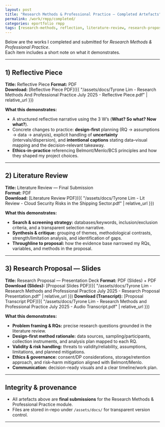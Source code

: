 ```yaml
---
layout: post
title: "Research Methods & Professional Practice — Completed Artefacts"
permalink: /work/rmpp/completed/
categories: eportfolio rmpp
tags: [research-methods, reflection, literature-review, research-proposal]
---
```


Below are the works I completed and submitted for *Research Methods & Professional Practice*.  
Each item includes a short note on what it demonstrates.

---

## 1) Reflective Piece 

**Title:** Reflective Piece
**Format:** PDF  
**Download:** [Reflective Piece PDF]({{ "/assets/docs/Tyrone Lim - Research Methods And Professional Practice July 2025 - Reflective Piece.pdf" | relative_url }})

**What this demonstrates:**
- A structured reflective narrative using the 3 W’s (**What? So what? Now what?**).
- Concrete changes to practice: **design-first** planning (RQ → assumptions → data → analysis), explicit handling of **uncertainty** (intervals/dispersion), and **intentional captions** stating data–visual mapping and the decision-relevant takeaway.
- **Ethics-in-practice** referencing Belmont/Menlo/BCS principles and how they shaped my project choices.

---

## 2) Literature Review 

**Title:** Literature Review — Final Submission  
**Format:** PDF  
**Download:** [Literature Review PDF]({{ "/assets/docs/Tyrone Lim - Lit Review - Cloud Security Risks in the Shipping Sector.pdf" | relative_url }})

**What this demonstrates:**
- **Search & screening strategy:** databases/keywords, inclusion/exclusion criteria, and a transparent selection narrative.
- **Synthesis & critique:** grouping of themes, methodological contrasts, strength/limitation analysis, and identification of gaps.
- **Throughline to proposal:** how the evidence base narrowed my RQs, variables, and methods in the proposal.

---

## 3) Research Proposal — Slides

**Title:** Research Proposal — Presentation Deck 
**Format:** PDF (Slides) + PDF 
**Download (Slides):** [Proposal Slides PDF]({{ "/assets/docs/Tyrone Lim - Research Methods and Professional Practice July 2025 - Research Proposal Presentation.pdf" | relative_url }})
**Download (Transcript):** [Proposal Transcript PDF]({{ "/assets/docs/Tyrone Lim - Research Methods and Professional Practice July 2025 - Audio Transcript.pdf" | relative_url }})

**What this demonstrates:**
- **Problem framing & RQs:** precise research questions grounded in the literature review.
- **Design-first method rationale:** data sources, sampling/participants, collection instruments, and analysis plan mapped to each RQ.
- **Validity & risk handling:** threats to validity/reliability, assumptions, limitations, and planned mitigations.
- **Ethics & governance:** consent/DP considerations, storage/retention approach, and risk–harm mitigation aligned with Belmont/Menlo.
- **Communication:** decision-ready visuals and a clear timeline/work plan.

---

## Integrity & provenance

- All artefacts above are **final submissions** for the Research Methods & Professional Practice module.  
- Files are stored in-repo under `/assets/docs/` for transparent version control.  

---

